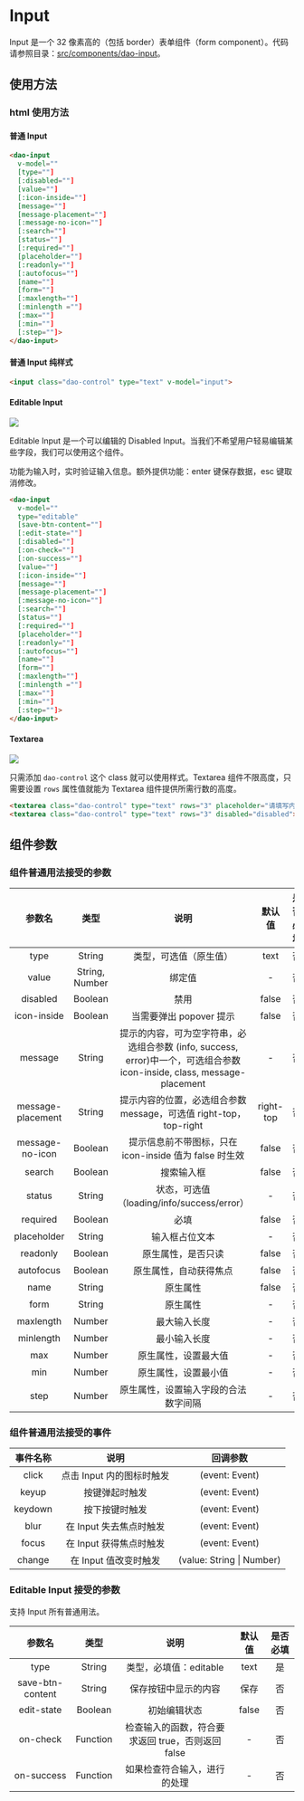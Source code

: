 # Input

Input 是一个 32 像素高的（包括 border）表单组件（form component）。代码请参照目录：[src/components/dao-input](../src/components/dao-input)。

## 使用方法

### html 使用方法

#### 普通 Input
``` html
<dao-input
  v-model=""
  [type=""]
  [:disabled=""]
  [value=""]
  [:icon-inside=""]
  [message=""]
  [message-placement=""]
  [:message-no-icon=""]
  [:search=""]
  [status=""]
  [:required=""]
  [placeholder=""]
  [:readonly=""]
  [:autofocus=""]
  [name=""]
  [form=""]
  [:maxlength=""]
  [:minlength =""]
  [:max=""]
  [:min=""]
  [:step=""]>
</dao-input>
```

#### 普通 Input 纯样式
``` html
<input class="dao-control" type="text" v-model="input">
```

#### Editable Input

![](https://cloud.githubusercontent.com/assets/7001013/17135742/d767707a-5363-11e6-8377-b079ad3c9637.png)

Editable Input 是一个可以编辑的 Disabled Input。当我们不希望用户轻易编辑某些字段，我们可以使用这个组件。

功能为输入时，实时验证输入信息。额外提供功能：enter 键保存数据，esc 键取消修改。

``` html
<dao-input
  v-model=""
  type="editable"
  [save-btn-content=""]
  [:edit-state=""]
  [:disabled=""]
  [:on-check=""]
  [:on-success=""]
  [value=""]
  [:icon-inside=""]
  [message=""]
  [message-placement=""]
  [:message-no-icon=""]
  [:search=""]
  [status=""]
  [:required=""]
  [placeholder=""]
  [:readonly=""]
  [:autofocus=""]
  [name=""]
  [form=""]
  [:maxlength=""]
  [:minlength =""]
  [:max=""]
  [:min=""]
  [:step=""]>
</dao-input>
```

#### Textarea

![](https://cloud.githubusercontent.com/assets/7001013/17135801/1a298650-5364-11e6-9a48-07c312b7532a.png)

只需添加 `dao-control` 这个 class 就可以使用样式。Textarea 组件不限高度，只需要设置 `rows` 属性值就能为 Textarea 组件提供所需行数的高度。

``` html
<textarea class="dao-control" type="text" rows="3" placeholder="请填写内容">textarea default</textarea>
<textarea class="dao-control" type="text" rows="3" disabled="disabled">textarea disabled</textarea>
```

## 组件参数

### 组件普通用法接受的参数
| 参数名 | 类型 | 说明 | 默认值 | 是否必填 |
|:-----:|:----:|:---:|:-----:|:------:|
| type | String | 类型，可选值（原生值） | text | 否 |
| value | String, Number | 绑定值 | - | 否 |
| disabled | Boolean | 禁用 | false | 否 |
| icon-inside | Boolean | 当需要弹出 popover 提示 | false | 否 |
| message | String | 提示的内容，可为空字符串，必选组合参数 (info, success, error)中一个，可选组合参数 icon-inside, class, message-placement | - | 否 |
| message-placement | String | 提示内容的位置，必选组合参数 message，可选值 right-top，top-right | right-top | 否 |
| message-no-icon | Boolean | 提示信息前不带图标，只在 icon-inside 值为 false 时生效 | false | 否 |
| search | Boolean | 搜索输入框 | false | 否 |
| status | String | 状态，可选值（loading/info/success/error） | - | 否 |
| required | Boolean | 必填 | false | 否 |
| placeholder | String | 	输入框占位文本 | - | 否 |
| readonly | Boolean | 	原生属性，是否只读 | false | 否 |
| autofocus | Boolean | 原生属性，自动获得焦点 | false | 否 |
| name | String | 原生属性 | false | 否 |
| form | String | 原生属性 | - | 否 |
| maxlength | Number | 最大输入长度 | - | 否 |
| minlength | Number | 最小输入长度 | - | 否 |
| max | Number | 原生属性，设置最大值 | - | 否 |
| min | Number | 原生属性，设置最小值 | - | 否 |
| step | Number | 原生属性，设置输入字段的合法数字间隔 | - | 否 |

### 组件普通用法接受的事件
| 事件名称 | 说明 | 回调参数 |
|:-------:|:---:|:-------:|
| click | 点击 Input 内的图标时触发 | (event: Event) |
| keyup | 按键弹起时触发 | (event: Event) |
| keydown | 按下按键时触发 | (event: Event) |
| blur | 在 Input 失去焦点时触发 | (event: Event) |
| focus | 在 Input 获得焦点时触发 | (event: Event) |
| change | 在 Input 值改变时触发 | (value: String \| Number) |

### Editable Input 接受的参数
支持 Input 所有普通用法。

| 参数名 | 类型 | 说明 | 默认值 | 是否必填 |
|:-----:|:----:|:---:|:-----:|:------:|
| type | String | 类型，必填值：editable | text | 是 |
| save-btn-content | String | 保存按钮中显示的内容 | 保存 | 否 |
| edit-state | Boolean | 初始编辑状态 | false | 否 |
| on-check | Function | 检查输入的函数，符合要求返回 true，否则返回 false | - | 否 |
| on-success | Function | 如果检查符合输入，进行的处理 | - | 否 |
